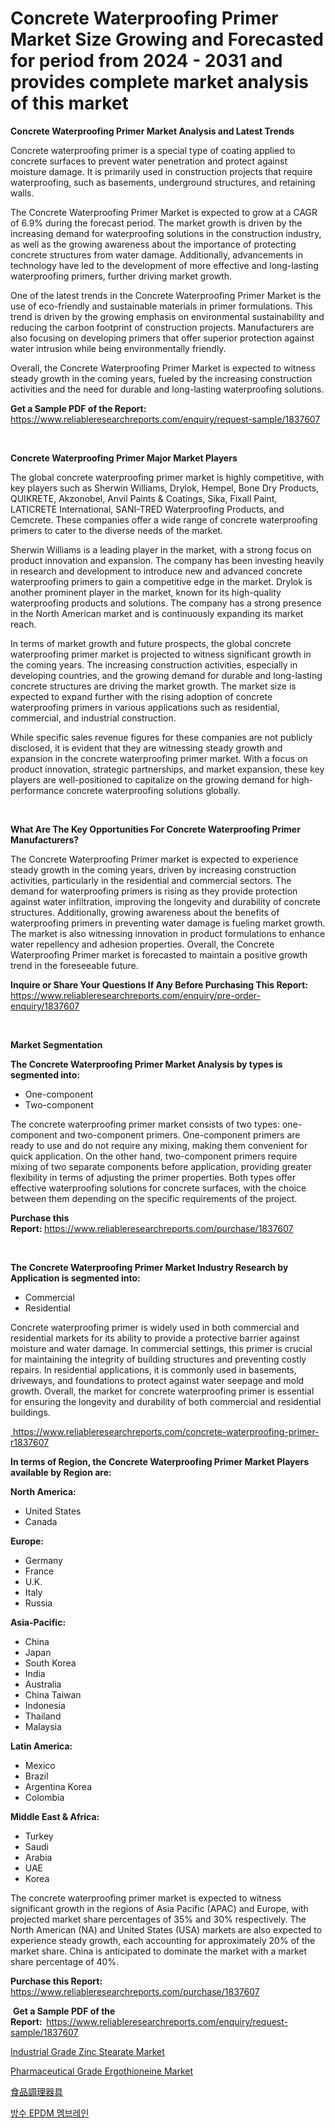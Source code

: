 <p><h1>Concrete Waterproofing Primer Market Size Growing and Forecasted for period from 2024 - 2031 and provides complete market analysis of this market</h1></p><p><strong>Concrete Waterproofing Primer Market Analysis and Latest Trends</strong></p>
<p><p>Concrete waterproofing primer is a special type of coating applied to concrete surfaces to prevent water penetration and protect against moisture damage. It is primarily used in construction projects that require waterproofing, such as basements, underground structures, and retaining walls.</p><p>The Concrete Waterproofing Primer Market is expected to grow at a CAGR of 6.9% during the forecast period. The market growth is driven by the increasing demand for waterproofing solutions in the construction industry, as well as the growing awareness about the importance of protecting concrete structures from water damage. Additionally, advancements in technology have led to the development of more effective and long-lasting waterproofing primers, further driving market growth.</p><p>One of the latest trends in the Concrete Waterproofing Primer Market is the use of eco-friendly and sustainable materials in primer formulations. This trend is driven by the growing emphasis on environmental sustainability and reducing the carbon footprint of construction projects. Manufacturers are also focusing on developing primers that offer superior protection against water intrusion while being environmentally friendly.</p><p>Overall, the Concrete Waterproofing Primer Market is expected to witness steady growth in the coming years, fueled by the increasing construction activities and the need for durable and long-lasting waterproofing solutions.</p></p>
<p><strong>Get a Sample PDF of the Report:&nbsp;</strong> <a href="https://www.reliableresearchreports.com/enquiry/request-sample/1837607">https://www.reliableresearchreports.com/enquiry/request-sample/1837607</a></p>
<p>&nbsp;</p>
<p><strong>Concrete Waterproofing Primer Major Market Players</strong></p>
<p><p>The global concrete waterproofing primer market is highly competitive, with key players such as Sherwin Williams, Drylok, Hempel, Bone Dry Products, QUIKRETE, Akzonobel, Anvil Paints & Coatings, Sika, Fixall Paint, LATICRETE International, SANI-TRED Waterproofing Products, and Cemcrete. These companies offer a wide range of concrete waterproofing primers to cater to the diverse needs of the market.</p><p>Sherwin Williams is a leading player in the market, with a strong focus on product innovation and expansion. The company has been investing heavily in research and development to introduce new and advanced concrete waterproofing primers to gain a competitive edge in the market. Drylok is another prominent player in the market, known for its high-quality waterproofing products and solutions. The company has a strong presence in the North American market and is continuously expanding its market reach.</p><p>In terms of market growth and future prospects, the global concrete waterproofing primer market is projected to witness significant growth in the coming years. The increasing construction activities, especially in developing countries, and the growing demand for durable and long-lasting concrete structures are driving the market growth. The market size is expected to expand further with the rising adoption of concrete waterproofing primers in various applications such as residential, commercial, and industrial construction.</p><p>While specific sales revenue figures for these companies are not publicly disclosed, it is evident that they are witnessing steady growth and expansion in the concrete waterproofing primer market. With a focus on product innovation, strategic partnerships, and market expansion, these key players are well-positioned to capitalize on the growing demand for high-performance concrete waterproofing solutions globally.</p></p>
<p>&nbsp;</p>
<p><strong>What Are The Key Opportunities For Concrete Waterproofing Primer Manufacturers?</strong></p>
<p><p>The Concrete Waterproofing Primer market is expected to experience steady growth in the coming years, driven by increasing construction activities, particularly in the residential and commercial sectors. The demand for waterproofing primers is rising as they provide protection against water infiltration, improving the longevity and durability of concrete structures. Additionally, growing awareness about the benefits of waterproofing primers in preventing water damage is fueling market growth. The market is also witnessing innovation in product formulations to enhance water repellency and adhesion properties. Overall, the Concrete Waterproofing Primer market is forecasted to maintain a positive growth trend in the foreseeable future.</p></p>
<p><strong>Inquire or Share Your Questions If Any Before Purchasing This Report:</strong> <a href="https://www.reliableresearchreports.com/enquiry/pre-order-enquiry/1837607">https://www.reliableresearchreports.com/enquiry/pre-order-enquiry/1837607</a></p>
<p>&nbsp;</p>
<p><strong>Market Segmentation</strong></p>
<p><strong>The Concrete Waterproofing Primer Market Analysis by types is segmented into:</strong></p>
<p><ul><li>One-component</li><li>Two-component</li></ul></p>
<p><p>The concrete waterproofing primer market consists of two types: one-component and two-component primers. One-component primers are ready to use and do not require any mixing, making them convenient for quick application. On the other hand, two-component primers require mixing of two separate components before application, providing greater flexibility in terms of adjusting the primer properties. Both types offer effective waterproofing solutions for concrete surfaces, with the choice between them depending on the specific requirements of the project.</p></p>
<p><strong>Purchase this Report:&nbsp;</strong><a href="https://www.reliableresearchreports.com/purchase/1837607">https://www.reliableresearchreports.com/purchase/1837607</a></p>
<p>&nbsp;</p>
<p><strong>The Concrete Waterproofing Primer Market Industry Research by Application is segmented into:</strong></p>
<p><ul><li>Commercial</li><li>Residential</li></ul></p>
<p><p>Concrete waterproofing primer is widely used in both commercial and residential markets for its ability to provide a protective barrier against moisture and water damage. In commercial settings, this primer is crucial for maintaining the integrity of building structures and preventing costly repairs. In residential applications, it is commonly used in basements, driveways, and foundations to protect against water seepage and mold growth. Overall, the market for concrete waterproofing primer is essential for ensuring the longevity and durability of both commercial and residential buildings.</p></p>
<p><a href="https://www.reliableresearchreports.com/concrete-waterproofing-primer-r1837607">&nbsp;https://www.reliableresearchreports.com/concrete-waterproofing-primer-r1837607</a></p>
<p><strong>In terms of Region, the Concrete Waterproofing Primer Market Players available by Region are:</strong></p>
<p>
    <p> <strong> North America: </strong>
        <ul>
            <li>United States</li>
            <li>Canada</li>
        </ul>
        </p> 
    <p> <strong> Europe: </strong>
        <ul>
            <li>Germany</li>
            <li>France</li>
            <li>U.K.</li>
            <li>Italy</li>
            <li>Russia</li>
        </ul>
        </p> 
    <p> <strong> Asia-Pacific: </strong>
        <ul>
            <li>China</li>
            <li>Japan</li>
            <li>South Korea</li>
            <li>India</li>
            <li>Australia</li>
            <li>China Taiwan</li>
            <li>Indonesia</li>
            <li>Thailand</li>
            <li>Malaysia</li>
        </ul>
        </p> 
    <p> <strong> Latin America: </strong>
        <ul>
            <li>Mexico</li>
            <li>Brazil</li>
            <li>Argentina Korea</li>
            <li>Colombia</li>
        </ul>
        </p> 
    <p> <strong> Middle East & Africa: </strong>
        <ul>
            <li>Turkey</li>
            <li>Saudi</li>
            <li>Arabia</li>
            <li>UAE</li>
            <li>Korea</li>
        </ul>
    </p>
    </p>
<p><p>The concrete waterproofing primer market is expected to witness significant growth in the regions of Asia Pacific (APAC) and Europe, with projected market share percentages of 35% and 30% respectively. The North American (NA) and United States (USA) markets are also expected to experience steady growth, each accounting for approximately 20% of the market share. China is anticipated to dominate the market with a market share percentage of 40%.</p></p>
<p><strong>Purchase this Report: </strong><a href="https://www.reliableresearchreports.com/purchase/1837607">https://www.reliableresearchreports.com/purchase/1837607</a></p>
<p>&nbsp;<strong>Get a Sample PDF of the Report:&nbsp;&nbsp;</strong><a href="https://www.reliableresearchreports.com/enquiry/request-sample/1837607">https://www.reliableresearchreports.com/enquiry/request-sample/1837607</a></p>
<p><strong></strong></p>
<p><p><a href="https://github.com/yoshih12/Market-Research-Report-List-3/blob/main/industrial-grade-zinc-stearate-market.md">Industrial Grade Zinc Stearate Market</a></p><p><a href="https://github.com/jerrycopelandthomaswsqd8q/Market-Research-Report-List-3/blob/main/pharmaceutical-grade-ergothioneine-market.md">Pharmaceutical Grade Ergothioneine Market</a></p><p><a href="https://medium.com/@attyourniture/%E9%A3%9F%E5%93%81%E8%AA%BF%E7%90%86%E5%99%A8%E5%85%B7%E5%B8%82%E5%A0%B4%E3%81%AE%E8%A6%8F%E6%A8%A1%E3%81%A8%E3%82%B7%E3%82%A7%E3%82%A2%E5%88%86%E6%9E%90-%E6%88%90%E9%95%B7%E3%83%88%E3%83%AC%E3%83%B3%E3%83%89%E3%81%A82024%E5%B9%B4%E3%81%8B%E3%82%892031%E5%B9%B4%E3%81%BE%E3%81%A7%E3%81%AE%E4%BA%88%E6%B8%AC-a483600764a8">食品調理器具</a></p><p><a href="https://medium.com/@willislebsack/epdm%EB%A7%89-%EB%B0%A9%EC%88%98-%EC%8B%9C%EC%9E%A5-%EA%B7%9C%EB%AA%A8-%EC%8B%9C%EC%9E%A5-%EC%84%B8%EB%B6%84%ED%99%94-%EC%8B%9C%EC%9E%A5-%EB%8F%99%ED%96%A5-%EB%B0%8F-%EC%84%B1%EC%9E%A5-%EB%B6%84%EC%84%9D%EC%9D%84-2031%EB%85%84%EA%B9%8C%EC%A7%80-%EC%98%88%EC%B8%A1%ED%95%A9%EB%8B%88%EB%8B%A4-376d774deeb0">방수 EPDM 멤브레인</a></p></p>